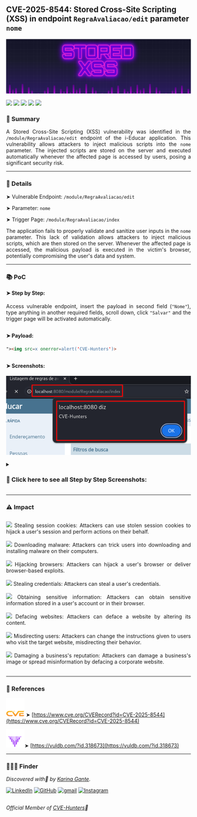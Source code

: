 ## CVE-2025-8544: Stored Cross-Site Scripting (XSS) in endpoint `RegraAvaliacao/edit` parameter `nome`

![](https://github.com/KarinaGante/KG-Sec/raw/main/CVEs/images/arts/storedXssBanner2.png)


[![](https://img.shields.io/badge/🌸-CVE--2025--8544-dd53bc)](https://www.cve.org/CVERecord?id=CVE-2025-8544) ![](https://img.shields.io/badge/i--Educar-Stored_XSS-291b3e) [![](https://img.shields.io/badge/💜-Found_by:_Karina_Gante-AA07FF)](https://karinagante.github.io/) ![](https://img.shields.io/badge/%F0%9F%92%A1-Moderate_Severity-ffd700) [![](https://img.shields.io/badge/🧬-Member_of:_CVE--Hunters-6407ab)](https://www.cvehunters.com/)

### 📝 Summary

<p align="justify">A Stored Cross-Site Scripting (XSS) vulnerability was identified in the <code>/module/RegraAvaliacao/edit</code> endpoint of the i-Educar application. This vulnerability allows attackers to inject malicious scripts into the <code>nome</code> parameter. The injected scripts are stored on the server and executed automatically whenever the affected page is accessed by users, posing a significant security risk.</p>

---

### 🔎 Details

➤ Vulnerable Endpoint: `/module/RegraAvaliacao/edit`

➤ Parameter: `nome`

➤ Trigger Page: `/module/RegraAvaliacao/index`

<p align="justify">The application fails to properly validate and sanitize user inputs in the <code>nome</code> parameter. This lack of validation allows attackers to inject malicious scripts, which are then stored on the server. Whenever the affected page is accessed, the malicious payload is executed in the victim's browser, potentially compromising the user's data and system.</p>

---

### 📚 PoC

#### ➤ Step by Step:

<p align="justify">Access vulnerable endpoint, insert the payload in second field (<code>"Nome"</code>), type anything in another required fields, scroll down, click <code>"Salvar"</code> and the trigger page will be activated automatically.</p>

##

#### ➤ Payload:

````html
"><img src=x onerror=alert('CVE-Hunters')>
````
##

#### ➤ Screenshots:

![](https://github.com/KarinaGante/KG-Sec/raw/main/CVEs/images/storedXss21.png)

<details>
<summary><h3>📂 Click here to see all Step by Step Screenshots:</h3></summary>
<br>

![](https://github.com/KarinaGante/KG-Sec/raw/main/CVEs/images/storedXss18.png)

<br>

![](https://github.com/KarinaGante/KG-Sec/raw/main/CVEs/images/storedXss19.png)

<br>

![](https://github.com/KarinaGante/KG-Sec/raw/main/CVEs/images/storedXss20.png)

<br>

![](https://github.com/KarinaGante/KG-Sec/raw/main/CVEs/images/storedXss21.png)
</details>

----

### ⚠️ Impact

##

<p align="justify">
<img src="https://img.shields.io/badge/%E2%80%A2-dd53bc"> Stealing session cookies: Attackers can use stolen session cookies to hijack a user's session and perform actions on their behalf.<br><br>
<img src="https://img.shields.io/badge/%E2%80%A2-dd53bc"> Downloading malware: Attackers can trick users into downloading and installing malware on their computers.<br><br>
<img src="https://img.shields.io/badge/%E2%80%A2-dd53bc"> Hijacking browsers: Attackers can hijack a user's browser or deliver browser-based exploits.<br><br>
<img src="https://img.shields.io/badge/%E2%80%A2-dd53bc"> Stealing credentials: Attackers can steal a user's credentials.<br><br>
<img src="https://img.shields.io/badge/%E2%80%A2-dd53bc"> Obtaining sensitive information: Attackers can obtain sensitive information stored in a user's account or in their browser.<br><br>
<img src="https://img.shields.io/badge/%E2%80%A2-dd53bc"> Defacing websites: Attackers can deface a website by altering its content.<br><br>
<img src="https://img.shields.io/badge/%E2%80%A2-dd53bc"> Misdirecting users: Attackers can change the instructions given to users who visit the target website, misdirecting their behavior.<br><br>
<img src="https://img.shields.io/badge/%E2%80%A2-dd53bc"> Damaging a business's reputation: Attackers can damage a business's image or spread misinformation by defacing a corporate website.<br><br>
</p>

---

### 🔗 References

![](https://github.com/KarinaGante/KG-Sec/raw/main/CVEs/images/logos/cve.png) ➤ [https://www.cve.org/CVERecord?id=CVE-2025-8544](https://www.cve.org/CVERecord?id=CVE-2025-8544)

![](https://github.com/KarinaGante/KG-Sec/raw/main/CVEs/images/logos/vulDB.png)➤ [https://vuldb.com/?id.318673](https://vuldb.com/?id.318673)

---

### 🕵🏻‍♀️ Finder

*Discovered with💜 by [Karina Gante](https://karinagante.github.io/).* 

[![LinkedIn](https://skillicons.dev/icons?i=linkedin&theme=dark)](https://www.linkedin.com/in/karina-gante/)
[![GitHub](https://skillicons.dev/icons?i=github&theme=dark)](https://www.github.com/KarinaGante/)
[![gmail](https://skillicons.dev/icons?i=gmail&theme=dark)](mailto:karina.g@aluno.ifsp.edu.br)
[![Instagram](https://skillicons.dev/icons?i=instagram&theme=dark)](https://www.instagram.com/karinovisk02/)

##

*Official Member of [CVE-Hunters](https://www.cvehunters.com/)🏹*
